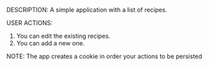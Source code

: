 DESCRIPTION:
A simple application with a list of recipes.

USER ACTIONS:

1. You can edit the existing recipes.
2. You can add a new one.

NOTE:
The app creates a cookie in order your actions to be persisted
